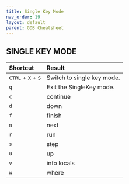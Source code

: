 ```yaml
---
title: Single Key Mode
nav_order: 19
layout: default
parent: GDB Cheatsheet
---
```


## **SINGLE KEY MODE**

| Shortcut           | Result                     |
| :----------------- | :------------------------- |
| `CTRL` + `X` + `S` | Switch to single key mode. |
| `q`                | Exit the SingleKey mode.   |
| `c`                | continue                   |
| `d`                | down                       |
| `f`                | finish                     |
| `n`                | next                       |
| `r`                | run                        |
| `s`                | step                       |
| `u`                | up                         |
| `v`                | info locals                |
| `w`                | where                      |